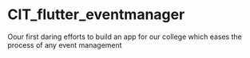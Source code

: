 # CIT_flutter_eventmanager
Oour first daring efforts to build an app for our college which eases the process of any event management
